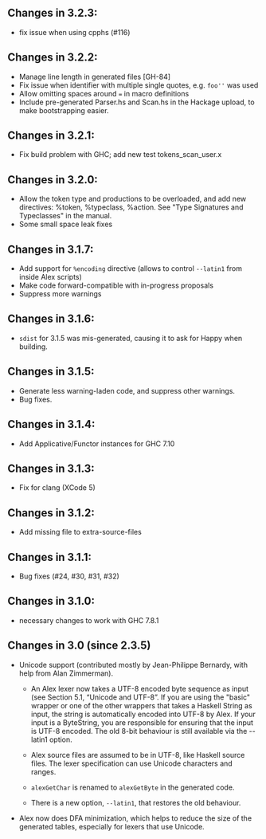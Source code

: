 ## Changes in 3.2.3:

 * fix issue when using cpphs (#116)

## Changes in 3.2.2:

 * Manage line length in generated files [GH-84]
 * Fix issue when identifier with multiple single quotes, e.g. `foo''` was used
 * Allow omitting spaces around `=` in macro definitions
 * Include pre-generated Parser.hs and Scan.hs in the Hackage upload, to
   make bootstrapping easier.

## Changes in 3.2.1:

 * Fix build problem with GHC; add new test tokens_scan_user.x

## Changes in 3.2.0:

 * Allow the token type and productions to be overloaded, and add new
   directives: %token, %typeclass, %action.  See "Type Signatures and
   Typeclasses" in the manual.
 * Some small space leak fixes

##  Changes in 3.1.7:

 * Add support for `%encoding` directive
   (allows to control `--latin1` from inside Alex scripts)
 * Make code forward-compatible with in-progress proposals
 * Suppress more warnings

##  Changes in 3.1.6:

 * `sdist` for 3.1.5 was mis-generated, causing it to ask for Happy
    when building.

## Changes in 3.1.5:

 * Generate less warning-laden code, and suppress other warnings.
 * Bug fixes.

##  Changes in 3.1.4:

 * Add Applicative/Functor instances for GHC 7.10

##  Changes in 3.1.3:

 * Fix for clang (XCode 5)

##  Changes in 3.1.2:

 * Add missing file to extra-source-files

##  Changes in 3.1.1:

 * Bug fixes (#24, #30, #31, #32)

##  Changes in 3.1.0:

 * necessary changes to work with GHC 7.8.1

##  Changes in 3.0 (since 2.3.5)

 * Unicode support (contributed mostly by Jean-Philippe Bernardy,
   with help from Alan Zimmerman).

   * An Alex lexer now takes a UTF-8 encoded byte sequence as input
     (see Section 5.1, “Unicode and UTF-8”. If you are using the
     "basic" wrapper or one of the other wrappers that takes a
     Haskell String as input, the string is automatically encoded
     into UTF-8 by Alex. If your input is a ByteString, you are
     responsible for ensuring that the input is UTF-8 encoded. The
     old 8-bit behaviour is still available via the --latin1
     option.

   * Alex source files are assumed to be in UTF-8, like Haskell
     source files. The lexer specification can use Unicode
     characters and ranges.

   * `alexGetChar` is renamed to `alexGetByte` in the generated code.

   * There is a new option, `--latin1`, that restores the old
     behaviour.

 * Alex now does DFA minimization, which helps to reduce the size
   of the generated tables, especially for lexers that use Unicode.
